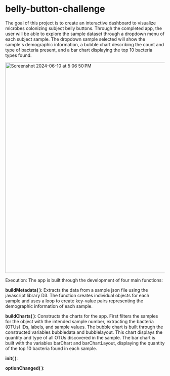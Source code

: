 # belly-button-challenge

The goal of this project is to create an interactive dashboard to visualize microbes colonizing subject belly buttons. Through the completed app, the user will be able to explore the sample dataset through a dropdown menu of each subject sample. The dropdown sample selected will show the sample's demographic information, a bubble chart describing the count and type of bacteria present, and a bar chart displaying the top 10 bacteria types found. 


<img width="663" alt="Screenshot 2024-06-10 at 5 06 50 PM" src="https://github.com/zoejbennett/belly-button-challenge/assets/157840347/78961e6c-285d-4005-a84c-848299c99d5f">

Execution: 
The app is built through the development of four main functions:

**buildMetadata( )**: Extracts the data from a sample json file using the javascript library D3. The function creates individual objects for each sample and uses a loop to create key-value pairs representing the demographic information of each sample.


**buildCharts( )**: Constructs the charts for the app. First filters the samples for the object with the intended sample number, extracting the bacteria (OTUs) IDs, labels, and sample values. The bubble chart is built through the constructed variables bubbledata and bubblelayout. This chart displays the quantity and type of all OTUs discovered in the sample. The bar chart is built with the variables barChart and barChartLayout, displaying the quantity of the top 10 bacteria found in each sample.

**init( )**:

**optionChanged( )**:

